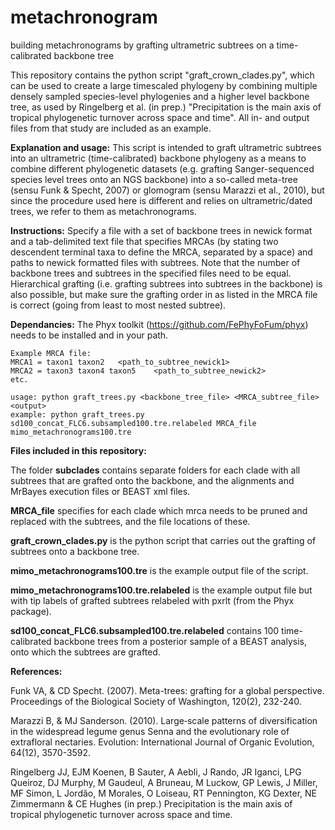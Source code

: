 # metachronogram
building metachronograms by grafting ultrametric subtrees on a time-calibrated backbone tree

This repository contains the python script "graft_crown_clades.py", which can be used to create a large timescaled phylogeny by combining multiple densely sampled species-level phylogenies and a higher level backbone tree, as used by Ringelberg et al. (in prep.) "Precipitation is the main axis of tropical phylogenetic turnover across space and time". All in- and output files from that study are included as an example.

**Explanation and usage:**
    This script is intended to graft ultrametric subtrees into an ultrametric (time-calibrated)
    backbone phylogeny as a means to combine different phylogenetic datasets (e.g. grafting 
    Sanger-sequenced species level trees onto an NGS backbone) into a so-called meta-tree (sensu 
    Funk & Specht, 2007) or glomogram (sensu Marazzi et al., 2010), but since the procedure used 
    here is different and relies on ultrametric/dated trees, we refer to them as metachronograms. 
   
**Instructions:**
    Specify a file with a set of backbone trees in newick format and a tab-delimited text file 
    that specifies MRCAs (by stating two descendent terminal taxa to define the MRCA, separated 
    by a space) and paths to newick formatted files with subtrees. Note that the number of 
    backbone trees and subtrees in the specified files need to be equal. Hierarchical grafting 
    (i.e. grafting subtrees into subtrees in the backbone) is also possible, but make sure the 
    grafting order in as listed in the MRCA file is correct (going from least to most nested 
    subtree).

**Dependancies:**
    The Phyx toolkit (https://github.com/FePhyFoFum/phyx) needs to be installed and in your path.
    
    Example MRCA file: 
    MRCA1 = taxon1 taxon2	<path_to_subtree_newick1>
    MRCA2 = taxon3 taxon4 taxon5	<path_to_subtree_newick2>
    etc. 
    
    usage: python graft_trees.py <backbone_tree_file> <MRCA_subtree_file> <output>
    example: python graft_trees.py sd100_concat_FLC6.subsampled100.tre.relabeled MRCA_file mimo_metachronograms100.tre



**Files included in this repository:**

The folder **subclades** contains separate folders for each clade with all subtrees that are grafted onto the backbone, and the alignments and MrBayes execution files or BEAST xml files.

**MRCA_file** specifies for each clade which mrca needs to be pruned and replaced with the subtrees, and the file locations of these.

**graft_crown_clades.py** is the python script that carries out the grafting of subtrees onto a backbone tree.

**mimo_metachronograms100.tre** is the example output file of the script.

**mimo_metachronograms100.tre.relabeled** is the example output file but with tip labels of grafted subtrees relabeled with pxrlt (from the Phyx package).

**sd100_concat_FLC6.subsampled100.tre.relabeled** contains 100 time-calibrated backbone trees from a posterior sample of a BEAST analysis, onto which the subtrees are grafted.



**References:**

Funk VA, & CD Specht. (2007). Meta-trees: grafting for a global perspective. Proceedings of the Biological Society of Washington, 120(2), 232-240.

Marazzi B, & MJ Sanderson. (2010). Large‐scale patterns of diversification in the widespread legume genus Senna and the evolutionary role of extrafloral nectaries. Evolution: International Journal of Organic Evolution, 64(12), 3570-3592.

Ringelberg JJ, EJM Koenen, B Sauter, A Aebli, J Rando, JR Iganci, LPG Queiroz, DJ Murphy, M Gaudeul, A Bruneau, M Luckow, GP Lewis, J Miller, MF Simon, L Jordão, M Morales, O Loiseau, RT Pennington, KG Dexter, NE Zimmermann & CE Hughes (in prep.) Precipitation is the main axis of tropical phylogenetic turnover across space and time.
